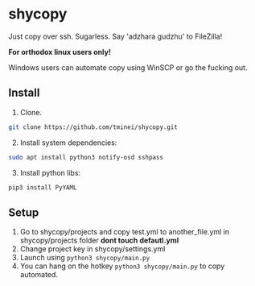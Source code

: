 # shycopy
Just copy over ssh. Sugarless. Say 'adzhara gudzhu' to FileZilla!

**For orthodox linux users only!**

Windows users can automate copy using WinSCP or go the fucking out.

## Install

1. Clone.
```bash
git clone https://github.com/tminei/shycopy.git
```
2. Install system dependencies:
```bash
sudo apt install python3 notify-osd sshpass
```
3. Install python libs:
```bash
pip3 install PyYAML
```

## Setup
1. Go to shycopy/projects and copy test.yml to another_file.yml in shycopy/projects folder **dont touch defautl.yml**
2. Change project key in shycopy/settings.yml
3. Launch using ```python3 shycopy/main.py```
4. You can hang on the hotkey ```python3 shycopy/main.py``` to copy automated.
